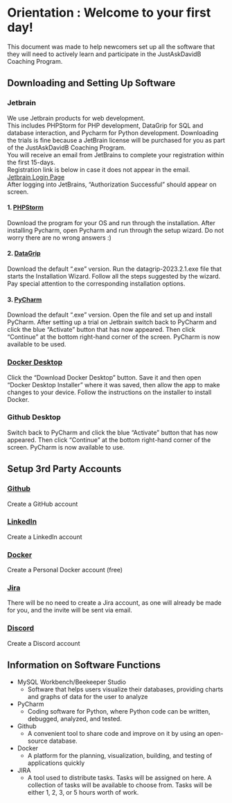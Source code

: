 # Orientation : Welcome to your first day!

This document was made to help newcomers set up all the software that they will need to actively learn and participate in the JustAskDavidB Coaching Program.


##  Downloading and Setting Up Software

### Jetbrain
We use Jetbrain products for web development.  
This includes PHPStorm for PHP development, DataGrip for SQL and database interaction, and Pycharm for Python development.
Downloading the trials is fine because a JetBrain license will be purchased for you as part of the JustAskDavidB Coaching Program.  
  You will receive an email from JetBrains to complete your registration within the first 15-days.  
  Registration link is below in case it does not appear in the email.  
  [Jetbrain Login Page](https://account.jetbrains.com/login)  
  After logging into JetBrains, “Authorization Successful” should appear on screen.

#### 1. [PHPStorm](https://www.jetbrains.com/phpstorm/download/#section=windows)

  Download the program for your OS and run through the installation.
  After installing Pycharm, open Pycharm and run through the setup wizard. 
  Do not worry there are no wrong answers :)


#### 2. [DataGrip](https://www.jetbrains.com/datagrip/download/#section=windows)
  Download the default “.exe” version.
  Run the datagrip-2023.2.1.exe file that starts the Installation Wizard. 
  Follow all the steps suggested by the wizard. Pay special attention to the corresponding installation options. 


#### 3. [PyCharm](https://www.jetbrains.com/pycharm/download)
  Download the default “.exe” version. Open the file and set up and install PyCharm.
  After setting up a trial on Jetbrain switch back to PyCharm and click the blue “Activate” button that has now appeared. Then click “Continue” at the bottom right-hand corner of the screen. PyCharm is now available to be used. 


### [Docker Desktop](https://www.docker.com/)
  Click the “Download Docker Desktop” button. Save it and then open “Docker Desktop Installer” where it was saved, then allow the app to make changes to your device. Follow the instructions on the installer to install Docker. 





### Github Desktop
Switch back to PyCharm and click the blue “Activate” button that has now appeared. Then click “Continue” at the bottom right-hand corner of the screen. PyCharm is now available to use.


## Setup 3rd Party Accounts

### [Github](https://github.com/dkbaldwin/indevelopme-simlite)
  Create a GitHub account


### [LinkedIn](https://www.linkedin.com/)
  Create a LinkedIn account 

### [Docker](https://www.docker.com/pricing)
  Create a Personal Docker account (free)


### [Jira](https://www.atlassian.com/software/jira)
  There will be no need to create a Jira account, as one will already be made for you, and the invite will be sent via email. 

### [Discord](https://discord.com/)
  Create a Discord account


## Information on Software Functions 
 - MySQL Workbench/Beekeeper Studio
   - Software that helps users visualize their databases, providing charts and graphs of data for the user to analyze
 - PyCharm
   - Coding software for Python, where Python code can be written, debugged, analyzed, and tested.
 - Github
   - A convenient tool to share code and improve on it by using an open-source database.
 - Docker
   - A platform for the planning, visualization, building, and testing of applications quickly
 - JIRA
   - A tool used to distribute tasks. Tasks will be assigned on here. A collection of tasks will be available to choose from. Tasks will be either 1, 2, 3, or 5 hours worth of work.


  





